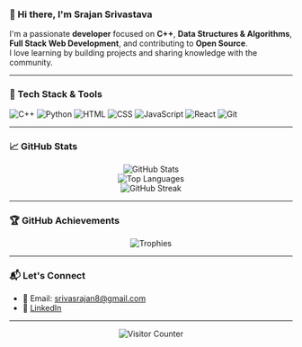 ### 👋 Hi there, I'm Srajan Srivastava

I'm a passionate **developer** focused on **C++**, **Data Structures & Algorithms**, **Full Stack Web Development**, and contributing to **Open Source**.  
I love learning by building projects and sharing knowledge with the community.

---

### 🚀 Tech Stack & Tools

![C++](https://img.shields.io/badge/C++-00599C?style=for-the-badge&logo=c%2B%2B&logoColor=white)
![Python](https://img.shields.io/badge/Python-3776AB?style=for-the-badge&logo=python&logoColor=white)
![HTML](https://img.shields.io/badge/HTML5-E34F26?style=for-the-badge&logo=html5&logoColor=white)
![CSS](https://img.shields.io/badge/CSS3-1572B6?style=for-the-badge&logo=css3&logoColor=white)
![JavaScript](https://img.shields.io/badge/JavaScript-black?style=for-the-badge&logo=javascript)
![React](https://img.shields.io/badge/React-20232A?style=for-the-badge&logo=react&logoColor=61DAFB)
![Git](https://img.shields.io/badge/Git-F05032?style=for-the-badge&logo=git&logoColor=white)

---

### 📈 GitHub Stats

<p align="center">
  <img src="https://github-readme-stats.vercel.app/api?username=Srajan-21&show_icons=true&theme=tokyonight&include_all_commits=true&count_private=true&hide_border=true" alt="GitHub Stats" />
  <br />
  <img src="https://github-readme-stats.vercel.app/api/top-langs/?username=Srajan-21&layout=compact&theme=tokyonight&hide_border=true" alt="Top Languages" />
  <br />
  <img src="https://github-readme-streak-stats.herokuapp.com/?user=Srajan-21&theme=tokyonight&hide_border=true&date_format=M%20j%5B%2C%20Y%5D&include_all_commits=true" alt="GitHub Streak" />
</p>

---

### 🏆 GitHub Achievements

<p align="center">
  <img src="https://github-profile-trophy.vercel.app/?username=Srajan-21&theme=tokyonight&no-frame=true&column=6&margin-w=10" alt="Trophies" />
</p>

---

### 📬 Let's Connect

- 📧 Email: [srivasrajan8@gmail.com](mailto:srivasrajan8@gmail.com)  
- 💼 [LinkedIn](https://www.linkedin.com/in/srajan-srivastava)

---

<p align="center">
  <img src="https://komarev.com/ghpvc/?username=Srajan-21&label=Profile%20views&color=blueviolet&style=flat" alt="Visitor Counter" />
</p>
